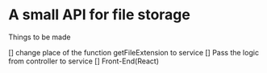 # A small API for file storage
Things to be made

[] change place of the function getFileExtension to service
[] Pass the logic from controller to service
[] Front-End(React)